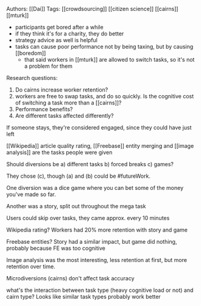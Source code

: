Authors: [[Dai]]
Tags: [[crowdsourcing]] [[citizen science]] [[cairns]] [[mturk]]

 - participants get bored after a while
 - if they think it's for a charity, they do better
 - strategy advice as well is helpful
 - tasks can cause poor performance not by being taxing, but by causing [[boredom]]
   - that said workers in [[mturk]] are allowed to switch tasks, so it's not a problem for them

Research questions:

 1) Do cairns increase worker retention?
   1) workers are free to swap tasks, and do so quickly. Is the cognitive cost of switching a task more than a [[cairns]]?
 2) Performance benefits?
 3) Are different tasks affected differently?

If someone stays, they're considered engaged, since they could have just left

[[Wikipedia]] article quality rating, [[Freebase]] entity merging and [[image analysis]] are the tasks people were given

Should diversions be 
 a) different tasks
 b) forced breaks
 c) games?

They chose (c), though (a) and (b) could be #futureWork. 

One diversion was a dice game where you can bet some of the money you've made so far.

Another was a story, split out throughout the mega task

Users could skip over tasks, they came approx. every 10 minutes

Wikipedia rating? Workers had 20% more retention with story and game

Freebase entities? Story had a similar impact, but game did nothing, probably because FE was too cognitive

Image analysis was the most interesting, less retention at first, but more retention over time.

Microdiversions (cairns) don't affect task accuracy

what's the interaction between task type (heavy cognitive load or not) and cairn type? Looks like similar task types probably work better
